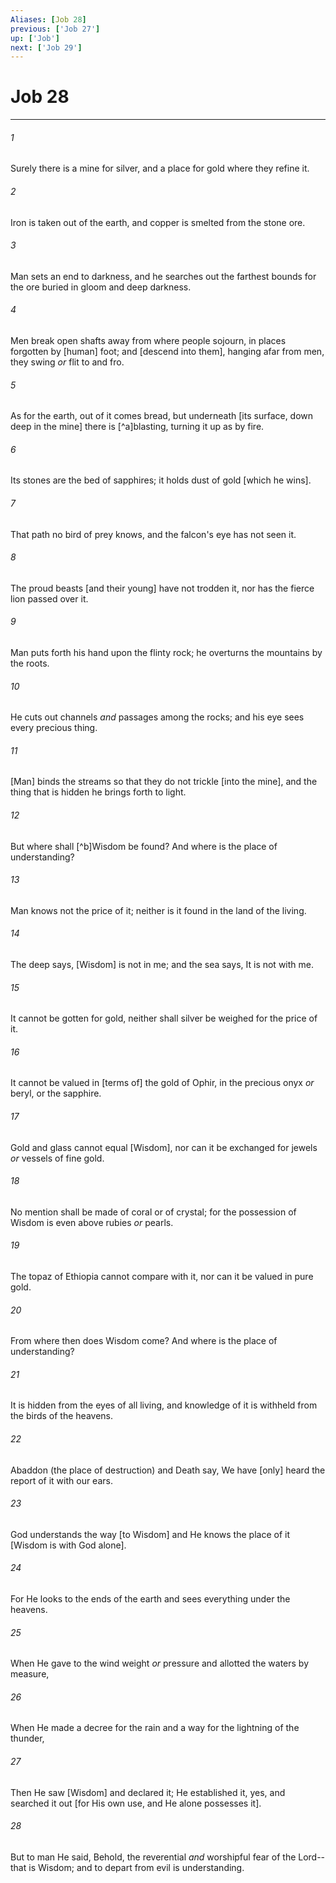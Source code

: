 ```yaml
---
Aliases: [Job 28]
previous: ['Job 27']
up: ['Job']
next: ['Job 29']
---
```

# Job 28

***














###### 1 






Surely there is a mine for silver, and a place for gold where they refine it. 













###### 2 






Iron is taken out of the earth, and copper is smelted from the stone ore. 













###### 3 






Man sets an end to darkness, and he searches out the farthest bounds for the ore buried in gloom and deep darkness. 













###### 4 






Men break open shafts away from where people sojourn, in places forgotten by [human] foot; and [descend into them], hanging afar from men, they swing _or_ flit to and fro. 













###### 5 






As for the earth, out of it comes bread, but underneath [its surface, down deep in the mine] there is [^a]blasting, turning it up as by fire. 













###### 6 






Its stones are the bed of sapphires; it holds dust of gold [which he wins]. 













###### 7 






That path no bird of prey knows, and the falcon's eye has not seen it. 













###### 8 






The proud beasts [and their young] have not trodden it, nor has the fierce lion passed over it. 













###### 9 






Man puts forth his hand upon the flinty rock; he overturns the mountains by the roots. 













###### 10 






He cuts out channels _and_ passages among the rocks; and his eye sees every precious thing. 













###### 11 






[Man] binds the streams so that they do not trickle [into the mine], and the thing that is hidden he brings forth to light. 













###### 12 






But where shall [^b]Wisdom be found? And where is the place of understanding? 













###### 13 






Man knows not the price of it; neither is it found in the land of the living. 













###### 14 






The deep says, [Wisdom] is not in me; and the sea says, It is not with me. 













###### 15 






It cannot be gotten for gold, neither shall silver be weighed for the price of it. 













###### 16 






It cannot be valued in [terms of] the gold of Ophir, in the precious onyx _or_ beryl, or the sapphire. 













###### 17 






Gold and glass cannot equal [Wisdom], nor can it be exchanged for jewels _or_ vessels of fine gold. 













###### 18 






No mention shall be made of coral or of crystal; for the possession of Wisdom is even above rubies _or_ pearls. 













###### 19 






The topaz of Ethiopia cannot compare with it, nor can it be valued in pure gold. 













###### 20 






From where then does Wisdom come? And where is the place of understanding? 













###### 21 






It is hidden from the eyes of all living, and knowledge of it is withheld from the birds of the heavens. 













###### 22 






Abaddon (the place of destruction) and Death say, We have [only] heard the report of it with our ears. 













###### 23 






God understands the way [to Wisdom] and He knows the place of it [Wisdom is with God alone]. 













###### 24 






For He looks to the ends of the earth and sees everything under the heavens. 













###### 25 






When He gave to the wind weight _or_ pressure and allotted the waters by measure, 













###### 26 






When He made a decree for the rain and a way for the lightning of the thunder, 













###### 27 






Then He saw [Wisdom] and declared it; He established it, yes, and searched it out [for His own use, and He alone possesses it]. 













###### 28 






But to man He said, Behold, the reverential _and_ worshipful fear of the Lord--that is Wisdom; and to depart from evil is understanding.
